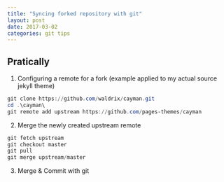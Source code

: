 ```yaml
---
title: "Syncing forked repository with git"
layout: post
date: 2017-03-02
categories: git tips
---
```


## Pratically

1. Configuring a remote for a fork (example applied to my actual source jekyll theme)
```powershell
git clone https://github.com/waldrix/cayman.git
cd .\cayman\
git remote add upstream https://github.com/pages-themes/cayman
```
2. Merge the newly created upstream remote
```powershell
git fetch upstream
git checkout master
git pull
git merge upstream/master
```
3. Merge & Commit with git